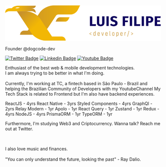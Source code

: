 ![My logo](https://raw.githubusercontent.com/LuisFilipePedroso/LuisFilipePedroso/master/Logo%20LF%20-%20horizontal%20-%20Fundo%20Claro.png)

Founder @dogcode-dev


[![Twitter Badge](https://img.shields.io/badge/-Twitter-0E035D?style=flat-square&labelColor=0E035D&logo=twitter&logoColor=white&link=https://twitter.com/luisfpedroso)](https://twitter.com/luiiisfilipee) 
[![Linkedin Badge](https://img.shields.io/badge/-Linkedin-0E035D?style=flat-square&logo=Linkedin&logoColor=white&link=https://www.linkedin.com/in/luisfilipe42/)](https://www.linkedin.com/in/luisfilipe42/)
[![Youtube Badge](https://img.shields.io/badge/-Youtube-0E035D?style=flat-square&logo=Youtube&logoColor=white&link=https://www.youtube.com/channel/UCX9otLxCQzLN0CrW6CKQCHg//)](https://www.youtube.com/channel/dogcodedev/)

Enthusiast of the best web & mobile development technologies.
<br/>
I am always trying to be better in what I'm doing.
<br/><br/>
Currently, I'm working at TC, a fintech based in São Paulo - Brazil and helping the Brazilian Community of Developers with my YoutubeChannel 
My Tech Stack is related to Frontend but I'm also have backend experiences.

ReactJS - 4yrs
React Native - 3yrs
Styled Components - 4yrs
GraphQl - 2yrs
Relay Modern - 1yr
Apolo - 1yr
React Query - 1yr
Zustand - 1yr
Redux - 4yrs
NodeJS - 4yrs
PrismaORM - 1yr
TypeORM - 1yr


Furthermore, I'm studying Web3 and Criptocurrency. 
Wanna talk? Reach me out at Twitter.

<br/><br/>
I also love music and finances. 
<br/><br/>
"You can only understand the future, looking the past" - Ray Dalio.
